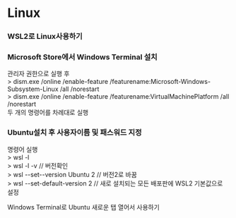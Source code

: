 # Linux

### WSL2로 Linux사용하기

### Microsoft Store에서 Windows Terminal 설치
관리자 권한으로 실행 후
<br/> > dism.exe /online /enable-feature /featurename:Microsoft-Windows-Subsystem-Linux /all /norestart
<br/> > dism.exe /online /enable-feature /featurename:VirtualMachinePlatform /all /norestart
<br/> 두 개의 명령어를 차례대로 실행

### Ubuntu설치 후 사용자이름 및 패스워드 지정
명령어 실행 
<br/> > wsl -l 
<br/> > wsl -l -v   //    버전확인
<br/> > wsl --set--version Ubuntu 2   //    버전2로 바꿈
<br/> > wsl --set-default-version 2   //    새로 설치되는 모든 배포판에 WSL2 기본값으로 설정

Windows Terminal로 Ubuntu 새로운 탭 열어서 사용하기
